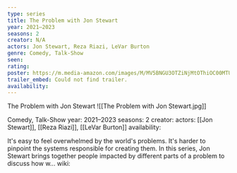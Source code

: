 ```yaml
---
type: series
title: The Problem with Jon Stewart
year: 2021–2023
seasons: 2
creator: N/A
actors: Jon Stewart, Reza Riazi, LeVar Burton
genre: Comedy, Talk-Show
seen:
rating: 
poster: https://m.media-amazon.com/images/M/MV5BNGU3OTZiNjMtOThiOC00MTUzLTlhZGYtZjRiMjg2OTQ5MmJjXkEyXkFqcGdeQXVyODk4OTc3MTY@._V1_SX300.jpg
trailer_embed: Could not find trailer.
availability:
---
```

The Problem with Jon Stewart
![[The Problem with Jon Stewart.jpg]]

Comedy, Talk-Show
year: 2021–2023
seasons: 2
creator: 
actors: [[Jon Stewart]], [[Reza Riazi]], [[LeVar Burton]]
availability:

It's easy to feel overwhelmed by the world's problems. It's harder to pinpoint the systems responsible for creating them. In this series, Jon Stewart brings together people impacted by different parts of a problem to discuss how w...
wiki: 


